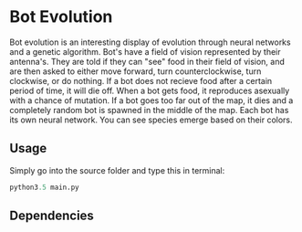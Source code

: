 # Bot Evolution
Bot evolution is an interesting display of evolution through neural networks and a genetic algorithm. Bot's have a field of vision represented by their antenna's. They are told if they can "see" food in their field of vision, and are then asked to either move forward, turn counterclockwise, turn clockwise, or do nothing. If a bot does not recieve food after a certain period of time, it will die off. When a bot gets food, it reproduces asexually with a chance of mutation. If a bot goes too far out of the map, it dies and a completely random bot is spawned in the middle of the map. Each bot has its own neural network. You can see species emerge based on their colors.


## Usage
Simply go into the source folder and type this in terminal:
```python
python3.5 main.py
```


## Dependencies
